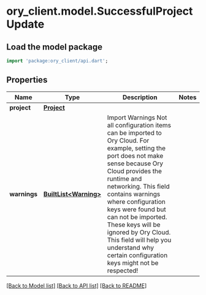 # ory_client.model.SuccessfulProjectUpdate

## Load the model package
```dart
import 'package:ory_client/api.dart';
```

## Properties
Name | Type | Description | Notes
------------ | ------------- | ------------- | -------------
**project** | [**Project**](Project.md) |  | 
**warnings** | [**BuiltList&lt;Warning&gt;**](Warning.md) | Import Warnings  Not all configuration items can be imported to Ory Cloud. For example, setting the port does not make sense because Ory Cloud provides the runtime and networking.  This field contains warnings where configuration keys were found but can not be imported. These keys will be ignored by Ory Cloud. This field will help you understand why certain configuration keys might not be respected! | 

[[Back to Model list]](../README.md#documentation-for-models) [[Back to API list]](../README.md#documentation-for-api-endpoints) [[Back to README]](../README.md)


